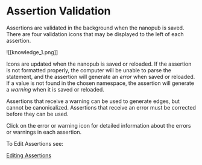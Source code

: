 # Assertion Validation

Assertions are validated in the background when the nanopub is saved. There are four validation icons that may be displayed to the left of each assertion.

![[knowledge_1.png]]

   Icons are updated when the nanopub is saved or reloaded. If the assertion is not formatted properly, the computer will be unable to parse the statement, and the assertion will generate an  *error*  when saved or reloaded. If a value is not found in the chosen namespace, the assertion will generate a  *warning*  when it is saved or reloaded.
   
Assertions that receive a warning can be used to generate edges, but cannot be canonicalized. Assertions that receive an error must be corrected before they can be used. 
   
Click on the error or warning icon for detailed information about the errors or warnings in each assertion.
   
To Edit Assertions see:

[Editing Assertions](https://help.biodati.com/en/articles/3960509-editing-assertions)
